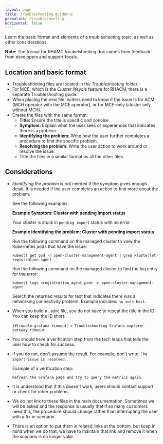 ```yaml
---
layout: page
title: Troubleshooting guidance
permalink: /troubleshooting
horizontal: false
---
```


Learn the basic format and elements of a troubleshooting topic, as well as other considerations.

**Note:** The format for RHAMC troubelshooting doc comes from feedback from developers and support focals.

## Location and basic format

- Troubleshooting files are located in the _Troubleshooting_ folder.
- For MCE, which is the _Cluster lifeycle_ feature for RHACM, there is a separate Troubleshooting guide.
- When placing the new file, writers need to know if the issue is for ACM (MCH operator with the MCE operator), or for MCE-only (cluster only, without MCH).
- Create the files with the same format:
  - **Title:** Ensure the title is specific and concise.
  - **Symptom:** Explain what the user sees or experiences that indicates there is a problem.
  - **Identifying the problem:** Write how the user further completes a procedure to find the specific problem.
  - **Resolving the problem:** Write the user action to work around or resolve the issue.
  - Title the files in a similar format as all the other files.

## Considerations

- _Identifying the problem_ is not needed if the symptom gives enough detail. It is needed if the user completes an action to find more about the problem. 

  See the following examples:
  
  **Example Symptom: Cluster with pending import status**
  
    Your cluster is stuck in `pending import` status with no error.

  **Example Identifying the problem: Cluster with pending import status**

  Run the following command on the managed cluster to view the Kubernetes pods that have the issue:

  `kubectl get pod -n open-cluster-management-agent | grep klusterlet-registration-agent`

  Run the following command on the managed cluster to find the log entry for the error:

  `kubectl logs <registration_agent_pod> -n open-cluster-management-agent`

  Search the returned results for text that indicates there was a networking connectivity problem. Example includes: `no such host.`

- When you build a `.adoc` file, you do not have to repeat the title in the ID. You can keep the ID short. 

  `[#trouble-grafana-timeout]`
  `= Troubleshooting Grafana explorer gateway timeout`

- You should have a verification step from the tech leads that tells the user how to check for success. 

- If you do not, don't assume the result. For example, don't write: `The import issue is resolved`. 

  Example of a verification step:

  `Refresh the Grafana page and try to query the metrics again.`

- It is understood that if this doesn't work, users should contact support or check for other problems.

- We do not link to these files in the main documentation. Sometimes we will be asked and the response is usually that if so many customers need this, the procedure should change rather than interrupting the user with a fix or scenario.

- There is an option to put them in related links at the bottom, but keep in mind when we do that, we have to maintain that link and remove it when the scenario is no longer valid.